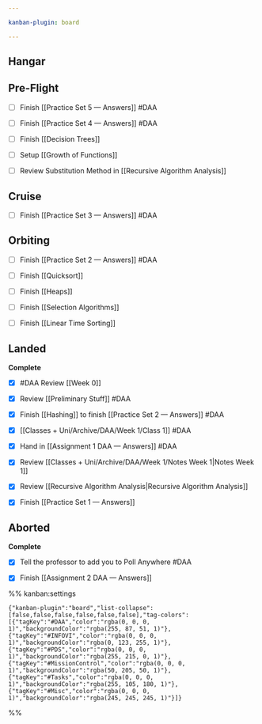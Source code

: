 ```yaml
---

kanban-plugin: board

---
```


## Hangar



## Pre-Flight

- [ ] Finish [[Practice Set 5 — Answers]] #DAA
- [ ] Finish [[Practice Set 4 — Answers]] #DAA
- [ ] Finish [[Decision Trees]]
- [ ] Setup [[Growth of Functions]]
- [ ] Review Substitution Method in [[Recursive Algorithm Analysis]]


## Cruise

- [ ] Finish [[Practice Set 3 — Answers]] #DAA


## Orbiting

- [ ] Finish [[Practice Set 2 — Answers]] #DAA
- [ ] Finish [[Quicksort]]
- [ ] Finish [[Heaps]]
- [ ] Finish [[Selection Algorithms]]
- [ ] Finish [[Linear Time Sorting]]


## Landed

**Complete**
- [x] #DAA Review [[Week 0]]
- [x] Review [[Preliminary Stuff]] #DAA
- [x] Finish [[Hashing]] to finish [[Practice Set 2 — Answers]] #DAA
- [x] [[Classes + Uni/Archive/DAA/Week 1/Class 1]] #DAA
- [x] Hand in [[Assignment 1 DAA — Answers]] #DAA
- [x] Review [[Classes + Uni/Archive/DAA/Week 1/Notes Week 1|Notes Week 1]]
- [x] Review [[Recursive Algorithm Analysis|Recursive Algorithm Analysis]]
- [x] Finish [[Practice Set 1 — Answers]]


## Aborted

**Complete**
- [x] Tell the professor to add you to Poll Anywhere #DAA
- [x] Finish [[Assignment 2 DAA — Answers]]




%% kanban:settings
```
{"kanban-plugin":"board","list-collapse":[false,false,false,false,false,false],"tag-colors":[{"tagKey":"#DAA","color":"rgba(0, 0, 0, 1)","backgroundColor":"rgba(255, 87, 51, 1)"},{"tagKey":"#INFOVI","color":"rgba(0, 0, 0, 1)","backgroundColor":"rgba(0, 123, 255, 1)"},{"tagKey":"#PDS","color":"rgba(0, 0, 0, 1)","backgroundColor":"rgba(255, 215, 0, 1)"},{"tagKey":"#MissionControl","color":"rgba(0, 0, 0, 1)","backgroundColor":"rgba(50, 205, 50, 1)"},{"tagKey":"#Tasks","color":"rgba(0, 0, 0, 1)","backgroundColor":"rgba(255, 105, 180, 1)"},{"tagKey":"#Misc","color":"rgba(0, 0, 0, 1)","backgroundColor":"rgba(245, 245, 245, 1)"}]}
```
%%
